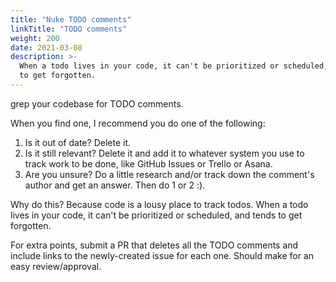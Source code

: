 ```yaml
---
title: "Nuke TODO comments"
linkTitle: "TODO comments"
weight: 200
date: 2021-03-08
description: >-
  When a todo lives in your code, it can't be prioritized or scheduled, and tends
  to get forgotten.
---
```


grep your codebase for TODO comments.

When you find one, I recommend you do one of the following: 

1. Is it out of date? Delete it.
2. Is it still relevant? Delete it and add it to whatever system you use to
   track work to be done, like GitHub Issues or Trello or Asana.
3. Are you unsure? Do a little research and/or track down the comment's author
   and get an answer. Then do 1 or 2 :).

Why do this? Because code is a lousy place to track todos. When a todo lives in
your code, it can't be prioritized or scheduled, and tends to get forgotten.

For extra points, submit a PR that deletes all the TODO comments and include
links to the newly-created issue for each one. Should make for an easy
review/approval.
